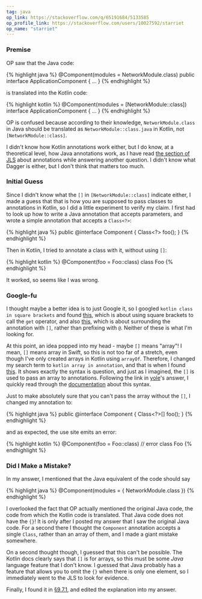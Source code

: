 ```yaml
---
tag: java
op_link: https://stackoverflow.com/q/65191684/5133585
op_profile_link: https://stackoverflow.com/users/10027592/starriet
op_name: "starriet"
---
```


### Premise

OP saw that the Java code:

{% highlight java %}
@Component(modules = NetworkModule.class)
public interface ApplicationComponent {
    ...
}
{% endhighlight %}

is translated into the Kotlin code:

{% highlight kotlin %}
@Component(modules = [NetworkModule::class])
interface ApplicationComponent {
    ...
}
{% endhighlight %}

OP is confused because according to their knowledge, `NetworkModule.class` in Java should be translated as `NetworkModule::class.java` in Kotlin, not `[NetworkModule::class]`.

I didn't know how Kotlin annotations work either, but I do know, at a theoretical level, how Java annotations work, as I have read [the section of JLS](https://docs.oracle.com/javase/specs/jls/se8/html/jls-9.html#jls-9.6) about annotations while answering another question. I didn't know what Dagger is either, but I don't think that matters too much.

### Initial Guess

Since I didn't know what the `[]` in `[NetworkModule::class]` indicate either, I made a guess that that is how you are supposed to pass classes to annotations in Kotlin, so I did a little experiment to verify my claim. I first had to look up how to write a Java annotation that accepts parameters, and wrote a simple annotation that accepts a `Class<?>`:

{% highlight java %}
public @interface Component {
    Class<?> foo();
}
{% endhighlight %}

Then in Kotlin, I tried to annotate a class with it, without using `[]`:

{% highlight kotlin %}
@Component(foo = Foo::class)
class Foo
{% endhighlight %}

It worked, so seems like I was wrong.

### Google-fu

I thought maybe a better idea is to just Google it, so I googled `kotlin class in square brackets` and found [this](https://stackoverflow.com/questions/56802421/square-brackets-after-function-call), which is about using square brackets to call the `get` operator, and also [this](https://discuss.kotlinlang.org/t/make-square-brackets-mandatory-for-annotations/446/50), which is about surrounding the annotation with `[]`, rather than prefixing with `@`. Neither of these is what I'm looking for.

At this point, an idea popped into my head - maybe `[]` means "array"! I mean, `[]` means array in Swift, so this is not too far of a stretch, even though I've only created arrays in Kotlin using `arrayOf`. Therefore, I changed my search term to `kotlin array in annotation`, and that is when I found [this](https://stackoverflow.com/questions/44069045/kotlin-how-to-pass-array-to-java-annotation). It shows exactly the syntax is question, and just as I imagined, the `[]` is used to pass an array to annotations. Following the link in [yole](https://stackoverflow.com/users/147024/yole)'s answer, I quickly read through the [documentation](http://kotlinlang.org/docs/reference/annotations.html#java-annotations) about this syntax.

Just to make absolutely sure that you can't pass the array without the `[]`, I changed my annotation to:

{% highlight java %}
public @interface Component {
    Class<?>[] foo();
}
{% endhighlight %}

and as expected, the use site emits an error:

{% highlight kotlin %}
@Component(foo = Foo::class) // error
class Foo
{% endhighlight %}

### Did I Make a Mistake?

In my answer, I mentioned that the Java equivalent of the code should say

{% highlight java %}
@Component(modules = { NetworkModule.class })
{% endhighlight %}

I overlooked the fact that OP actually mentioned the original Java code, the code from which the Kotlin code is translated. That Java code does not have the `{}`! It is only after I posted my answer that I saw the original Java code. For a second there I thought the `Component` annotation accepts a single `Class`, rather than an array of them, and I made a giant mistake somewhere.

On a second thought though, I guessed that this can't be possible. The Kotlin docs clearly says that `[]` is for arrays, so this must be some *Java* language feature that I don't know. I guessed that Java probably has a feature that allows you to omit the `{}` when there is only one element, so I immediately went to the JLS to look for evidence.

Finally, I found it in [§9.7.1](https://docs.oracle.com/javase/specs/jls/se8/html/jls-9.html#jls-9.7.1), and edited the explanation into my answer.